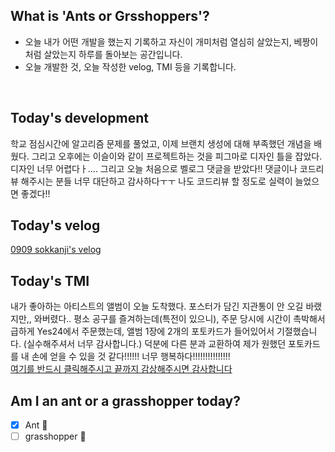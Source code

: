 ## What is 'Ants or Grsshoppers'?

- 오늘 내가 어떤 개발을 했는지 기록하고 자신이 개미처럼 열심히 살았는지, 베짱이처럼 살았는지 하루를 돌아보는 공간입니다.
- 오늘 개발한 것, 오늘 작성한 velog, TMI 등을 기록합니다.

<br>

## Today's development

학교 점심시간에 알고리즘 문제를 풀었고, 이제 브랜치 생성에 대해 부족했던 개념을 배웠다. 그리고 오후에는 이슬이와 같이 프로젝트하는 것을 피그마로 디자인 틀을 잡았다. 디자인 너무 어렵다ㅏ....
그리고 오늘 처음으로 벨로그 댓글을 받았다!! 댓글이나 코드리뷰 해주시는 분들 너무 대단하고 감사하다ㅜㅜ 나도 코드리뷰 할 정도로 실력이 늘었으면 좋겠다!!

## Today's velog

[0909 sokkanji's velog](https://velog.io/@sokkanji/PHP%EC%99%80-Mysql-%EC%97%B0%EA%B2%B0-%EC%84%B8%ED%8C%85%ED%95%98%EA%B8%B0-Class-mysqli-not-found-%EC%97%90%EB%9F%AC)

## Today's TMI

내가 좋아하는 아티스트의 앨범이 오늘 도착했다. 포스터가 담긴 지관통이 안 오길 바랬지만,, 와버렸다..
평소 공구를 즐겨하는데(특전이 있으니), 주문 당시에 시간이 촉박해서 급하게 Yes24에서 주문했는데, 앨범 1장에 2개의 포토카드가 들어있어서 기절했습니다. (실수해주셔서 너무 감사합니다.)
덕분에 다른 분과 교환하여 제가 원했던 포토카드를 내 손에 얻을 수 있을 것 같다!!!!!! 너무 행복하다!!!!!!!!!!!!!!!<br>
[여기를 반드시 클릭해주시고 끝까지 감상해주시면 감사합니다](https://www.youtube.com/watch?v=hFQL7BS6lrs)

## Am I an ant or a grasshopper today?

- [x] Ant 🐜
- [ ] grasshopper 🦗
